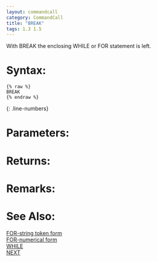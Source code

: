```yaml
---
layout: commandcall
category: CommandCall
title: "BREAK"
tags: 1.3 1.5
---
```


With BREAK the enclosing WHILE or FOR statement is left.

# Syntax:  

```adoscript
{% raw %}
BREAK
{% endraw %}
```
{: .line-numbers}

# Parameters:  



# Returns:



# Remarks:



# See Also:  

[FOR-string token form](for-string_token_form.html "FOR-string token form")  
[FOR-numerical form](for-numerical_form.html "FOR-numerical form")  
[WHILE](while.html "WHILE")  
[NEXT](next.html "NEXT")  


